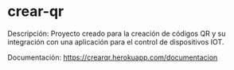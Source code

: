 # crear-qr
Descripción: Proyecto creado para la creación de códigos QR y su integración con una aplicación para el control de dispositivos IOT.

Documentación: https://crearqr.herokuapp.com/documentacion

